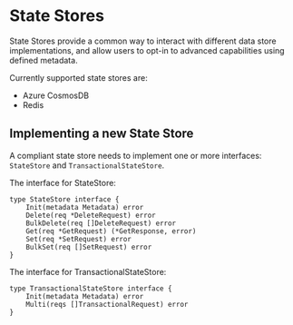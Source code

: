 # State Stores

State Stores provide a common way to interact with different data store implementations, and allow users to opt-in to advanced capabilities using defined metadata.

Currently supported state stores are:

* Azure CosmosDB
* Redis

## Implementing a new State Store

A compliant state store needs to implement one or more interfaces: `StateStore` and `TransactionalStateStore`.

The interface for StateStore:

```
type StateStore interface {
	Init(metadata Metadata) error
	Delete(req *DeleteRequest) error
	BulkDelete(req []DeleteRequest) error
	Get(req *GetRequest) (*GetResponse, error)
	Set(req *SetRequest) error
	BulkSet(req []SetRequest) error
}
```

The interface for TransactionalStateStore:

```
type TransactionalStateStore interface {
	Init(metadata Metadata) error
	Multi(reqs []TransactionalRequest) error
}
```
